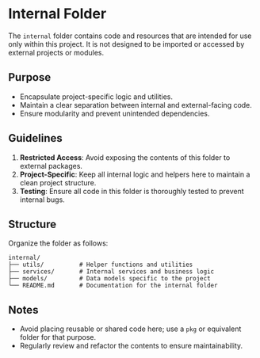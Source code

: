 # Internal Folder

The `internal` folder contains code and resources that are intended for use only within this project. It is not designed to be imported or accessed by external projects or modules.

## Purpose

- Encapsulate project-specific logic and utilities.
- Maintain a clear separation between internal and external-facing code.
- Ensure modularity and prevent unintended dependencies.

## Guidelines

1. **Restricted Access**: Avoid exposing the contents of this folder to external packages.
2. **Project-Specific**: Keep all internal logic and helpers here to maintain a clean project structure.
3. **Testing**: Ensure all code in this folder is thoroughly tested to prevent internal bugs.

## Structure

Organize the folder as follows:

```
internal/
├── utils/          # Helper functions and utilities
├── services/       # Internal services and business logic
├── models/         # Data models specific to the project
└── README.md       # Documentation for the internal folder
```

## Notes

- Avoid placing reusable or shared code here; use a `pkg` or equivalent folder for that purpose.
- Regularly review and refactor the contents to ensure maintainability.

